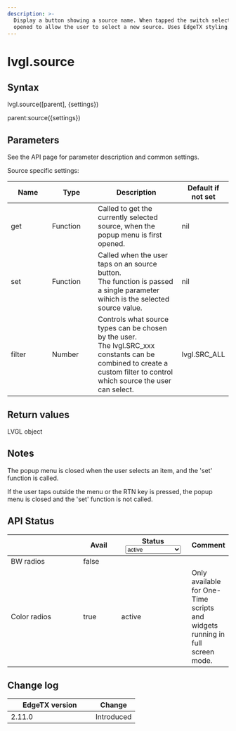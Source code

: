 ```yaml
---
description: >-
  Display a button showing a source name. When tapped the switch select popup is
  opened to allow the user to select a new source. Uses EdgeTX styling.
---
```


# lvgl.source

## Syntax

lvgl.source(\[parent], {settings})

parent:source({settings})

## Parameters

See the API page for parameter description and common settings.

Source specific settings:

<table><thead><tr><th width="124">Name</th><th width="122">Type</th><th width="289">Description</th><th>Default if not set</th></tr></thead><tbody><tr><td>get</td><td>Function</td><td>Called to get the currently selected source, when the popup menu is first opened.</td><td>nil</td></tr><tr><td>set</td><td>Function</td><td>Called when the user taps on an source button.<br>The function is passed a single parameter wihich is the selected source value.</td><td>nil</td></tr><tr><td>filter</td><td>Number</td><td>Controls what source types can be chosen by the user.<br>The lvgl.SRC_xxx constants can be combined to create a custom filter to control which source the user can select.</td><td>lvgl.SRC_ALL</td></tr></tbody></table>

## Return values

LVGL object

## Notes

The popup menu is closed when the user selects an item, and the 'set' function is called.

If the user taps outside the menu or the RTN key is pressed, the popup menu is closed and the 'set' function is not called.

## API Status

<table><thead><tr><th width="153"></th><th width="72" data-type="checkbox">Avail</th><th width="145">Status<select><option value="93c8b010d44e45efaec5c0c14d3992ac" label="active" color="blue"></option><option value="7e7074d1164048e3b0b24a02b4300f6c" label="to be depreciated" color="blue"></option></select></th><th>Comment</th></tr></thead><tbody><tr><td>BW radios</td><td>false</td><td></td><td></td></tr><tr><td>Color radios</td><td>true</td><td><span data-option="93c8b010d44e45efaec5c0c14d3992ac">active</span></td><td>Only available for One-Time scripts and widgets running in full screen mode.</td></tr></tbody></table>

## Change log

<table><thead><tr><th width="177">EdgeTX version</th><th>Change</th></tr></thead><tbody><tr><td>2.11.0</td><td>Introduced</td></tr></tbody></table>
